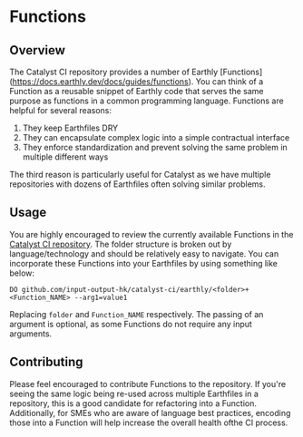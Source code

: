 # Functions

## Overview

The Catalyst CI repository provides a number of Earthly 
[Functions] (https://docs.earthly.dev/docs/guides/functions).
You can think of a Function as a reusable snippet of Earthly code that serves the same purpose as functions in a common programming
language.
Functions are helpful for several reasons:
1. They keep Earthfiles DRY
2. They can encapsulate complex logic into a simple contractual interface
3. They enforce standardization and prevent solving the same problem in multiple different ways

The third reason is particularly useful for Catalyst as we have multiple repositories with dozens of Earthfiles often solving
similar problems.

## Usage

You are highly encouraged to review the currently available Functions in the
[Catalyst CI repository](https://github.com/input-output-hk/catalyst-ci/tree/master/earthly).
The folder structure is broken out by language/technology and should be relatively easy to navigate.
You can incorporate these Functions into your Earthfiles by using something like below:

```Earthfile
DO github.com/input-output-hk/catalyst-ci/earthly/<folder>+<Function_NAME> --arg1=value1
```

Replacing `folder` and `Function_NAME` respectively.
The passing of an argument is optional, as some Functions do not require any input arguments.

## Contributing

Please feel encouraged to contribute Functions to the repository.
If you're seeing the same logic being re-used across multiple Earthfiles in a 
repository, this is a good candidate for refactoring into a Function.
Additionally, for SMEs who are aware of language best practices, encoding those 
into a Function will help increase the overall health ofthe CI process.